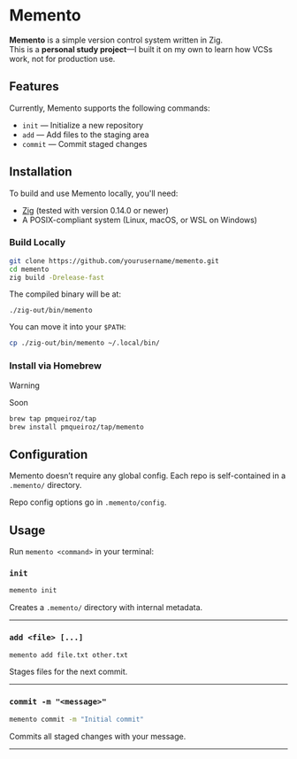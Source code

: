 # Memento

**Memento** is a simple version control system written in Zig.  
This is a **personal study project**—I built it on my own to learn how VCSs work, not for production use.

## Features

Currently, Memento supports the following commands:

- `init` — Initialize a new repository
- `add` — Add files to the staging area
- `commit` — Commit staged changes

## Installation

To build and use Memento locally, you'll need:

- [Zig](https://ziglang.org/download/) (tested with version 0.14.0 or newer)
- A POSIX-compliant system (Linux, macOS, or WSL on Windows)

### Build Locally

```sh
git clone https://github.com/yourusername/memento.git
cd memento
zig build -Drelease-fast
```

The compiled binary will be at:

```
./zig-out/bin/memento
```

You can move it into your `$PATH`:

```sh
cp ./zig-out/bin/memento ~/.local/bin/
```

### Install via Homebrew

> [!WARNING]
> Soon

```sh
brew tap pmqueiroz/tap
brew install pmqueiroz/tap/memento
```

## Configuration

Memento doesn’t require any global config. Each repo is self-contained in a
`.memento/` directory.

Repo config options go in `.memento/config`.

## Usage

Run `memento <command>` in your terminal:

### `init`

```sh
memento init
```

Creates a `.memento/` directory with internal metadata.

---

### `add <file> [...]`

```sh
memento add file.txt other.txt
```

Stages files for the next commit.

---

### `commit -m "<message>"`

```sh
memento commit -m "Initial commit"
```

Commits all staged changes with your message.

---
